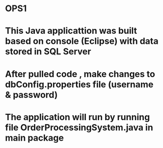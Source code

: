 # OPS1

# This Java applicattion was built based on console (Eclipse) with data stored in SQL Server

# After pulled code , make changes to dbConfig.properties file (username & password)

# The application will run by running file OrderProcessingSystem.java in main package
